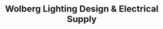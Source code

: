 ---
title: "Wolberg Lighting Design & Electrical Supply"
url: /albany/wolberg-lighting-design-and-electrical-supply/
shop: lamps
---